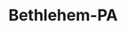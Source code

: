 ---
title: Bethlehem-PA
slug: bethlehem-pa
f_state:
- cms/state/pennsylvania.md
f_locations:
- cms/payday-loan/advance-america-2242.md
- cms/payday-loan/cranberry-corporate-cater-15457.md
- cms/payday-loan/e-z-money-ii-16315.md
- cms/payday-loan/flex-check-cash-18665.md
- cms/payday-loan/mundo-latino-express-ii-22425.md
- cms/payday-loan/south-side-check-cash-llc-26616.md
- cms/payday-loan/stefko-texaco-mini-mart-26915.md
- cms/payday-loan/texaco-incorporated-27233.md
- cms/payday-loan/united-check-cashing-28128.md
- cms/payday-loan/united-check-cashing-co-28180.md
updated-on: '2024-05-30T13:41:28.615Z'
created-on: '2024-05-30T13:41:28.615Z'
published-on: '2024-05-30T13:54:32.469Z'
f_city: Bethlehem
layout: '[city].html'
tags: city
---